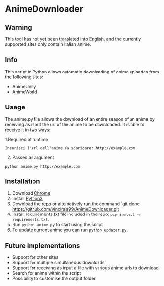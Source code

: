 # AnimeDownloader

## Warning

This tool has not yet been translated into English, and the currently supported sites only contain Italian anime.

## Info

This script in Python allows automatic downloading of anime episodes from the following sites:

* AnimeUnity
* AnimeWorld

## Usage

The anime.py file allows the download of an entire season of an anime by receiving as input the url of the anime to be
downloaded. It is able to receive it in two ways:

1.Required at runtime

~~~~
Inserisci l'url dell'anime da scaricare: http://example.com
~~~~

2. Passed as argument

~~~~
python anime.py http://example.com
~~~~

## Installation

1. Download [Chrome](https://www.google.com/chrome/)
2. Install [Python3](https://www.python.org/downloads/)
3. Download the [repo](https://github.com/vinciraia99/AnimeDownloader/archive/refs/heads/main.zip) or alternatively run
   the command `git clone https://github.com/vinciraia99/AnimeDownloader.git
4. Install requirements.txt file included in the repo: `pip install -r requirements.txt`.
5. Run `python anime.py` to start using the script
6. To update current anime you can run `python updater.py`.

## Future implementations

* Support for other sites
* Support for multiple simultaneous downloads
* Support for receiving as input a file with various anime urls to download
* Search for anime within the script
* Possibility to customise the output folder



